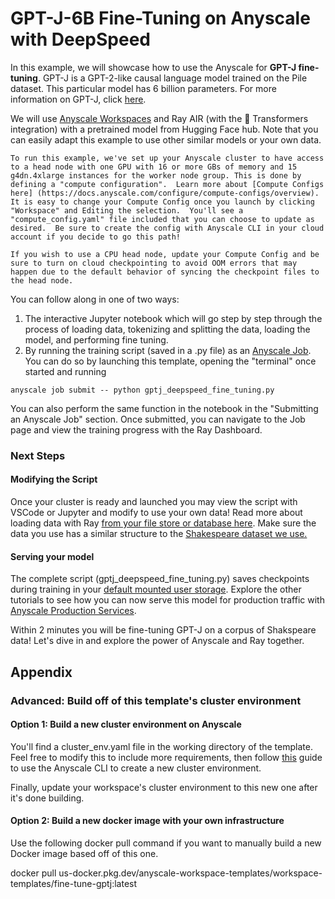 # GPT-J-6B Fine-Tuning on Anyscale with DeepSpeed

In this example, we will showcase how to use the Anyscale for **GPT-J fine-tuning**. GPT-J is a GPT-2-like causal language model trained on the Pile dataset. This particular model has 6 billion parameters. For more information on GPT-J, click [here](https://huggingface.co/docs/transformers/model_doc/gptj).

We will use [Anyscale Workspaces](https://docs.anyscale.com/develop/workspaces/get-started) and Ray AIR (with the 🤗 Transformers integration) with a pretrained model from Hugging Face hub. Note that you can easily adapt this example to use other similar models or your own data.


```{note}
To run this example, we've set up your Anyscale cluster to have access to a head node with one GPU with 16 or more GBs of memory and 15 g4dn.4xlarge instances for the worker node group. This is done by defining a "compute configuration".  Learn more about [Compute Configs here] (https://docs.anyscale.com/configure/compute-configs/overview).  It is easy to change your Compute Config once you launch by clicking "Workspace" and Editing the selection.  You'll see a "compute_config.yaml" file included that you can choose to update as desired.  Be sure to create the config with Anyscale CLI in your cloud account if you decide to go this path!

If you wish to use a CPU head node, update your Compute Config and be sure to turn on cloud checkpointing to avoid OOM errors that may happen due to the default behavior of syncing the checkpoint files to the head node.
```

You can follow along in one of two ways:
1. The interactive Jupyter notebook which will go step by step through the process of loading data, tokenizing and splitting the data, loading the model, and performing fine tuning.  
2. By running the training script (saved in a .py file) as an [Anyscale Job](https://docs.anyscale.com/productionize/jobs/get-started).  You can do so by launching this template, opening the "terminal" once started and running 
```
anyscale job submit -- python gptj_deepspeed_fine_tuning.py
```
You can also perform the same function in the notebook in the "Submitting an Anyscale Job" section.  Once submitted, you can navigate to the Job page and view the training progress with the Ray Dashboard.

### Next Steps

#### Modifying the Script
Once your cluster is ready and launched you may view the script with VSCode or Jupyter and modify to use your own data!  Read more about loading data with Ray [from your file store or database here](https://docs.ray.io/en/latest/data/loading-data.html).  Make sure the data you use has a similar structure to the [Shakespeare dataset we use.](https://huggingface.co/datasets/tiny_shakespeare)

#### Serving your model
The complete script (gptj_deepspeed_fine_tuning.py) saves checkpoints during training in your [default mounted user storage](https://docs.anyscale.com/develop/workspaces/storage#user-storage).  Explore the other tutorials to see how you can now serve this model for production traffic with [Anyscale Production Services](https://docs.anyscale.com/productionize/services/get-started).  

Within 2 minutes you will be fine-tuning GPT-J on a corpus of Shakspeare data!  Let's dive in and explore the power of Anyscale and Ray together.


## Appendix
### Advanced: Build off of this template's cluster environment
#### Option 1: Build a new cluster environment on Anyscale
You'll find a cluster_env.yaml file in the working directory of the template. Feel free to modify this to include more requirements, then follow [this](https://docs.anyscale.com/configure/dependency-management/cluster-environments#creating-a-cluster-environment) guide to use the Anyscale CLI to create a new cluster environment.

Finally, update your workspace's cluster environment to this new one after it's done building.

#### Option 2: Build a new docker image with your own infrastructure
Use the following docker pull command if you want to manually build a new Docker image based off of this one.

docker pull us-docker.pkg.dev/anyscale-workspace-templates/workspace-templates/fine-tune-gptj:latest